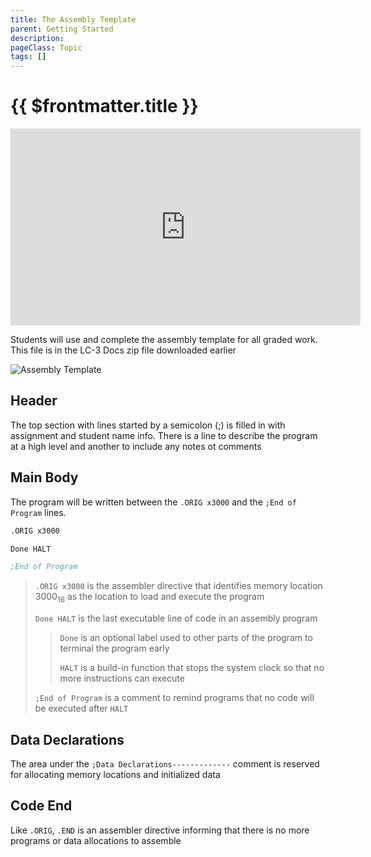 ```yaml
---
title: The Assembly Template
parent: Getting Started
description: 
pageClass: Topic
tags: []
---
```


# {{ $frontmatter.title }}

<iframe width="560" height="315" src="https://www.youtube.com/embed/WsybkuWznpg" title="YouTube video player" frameborder="0" allow="accelerometer; autoplay; clipboard-write; encrypted-media; gyroscope; picture-in-picture" allowfullscreen></iframe>

Students will use and complete the assembly template for all graded work. This file is in the LC-3 Docs zip file downloaded earlier

![Assembly Template](/images/LC3/Assembly_Template.png)

## Header
The top section with lines started by a semicolon (;) is filled in with assignment and student name info. There is a line to describe the program at a high level and another to include any notes ot comments

## Main Body
The program will be written between the ```.ORIG x3000``` and the ```;End of Program``` lines. 
```asm
.ORIG x3000

Done HALT

;End of Program
```

> ```.ORIG x3000``` is the assembler directive that identifies memory location 3000<sub>16</sub> as the location to load and execute the program
>
>```Done HALT``` is the last executable line of code in an assembly program
>> ```Done``` is an optional label used to other parts of the program to terminal the program early
>>
>> ```HALT``` is a build-in function that stops the system clock so that no more instructions can execute
>
>```;End of Program``` is a comment to remind programs that no code will be executed after ```HALT```

## Data Declarations
The area under the ```;Data Declarations-------------``` comment is reserved for allocating memory locations and initialized data

## Code End

Like ```.ORIG```, ```.END``` is an assembler directive informing that there is no more programs or data allocations to assemble
